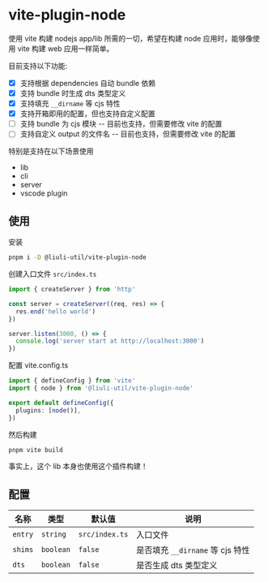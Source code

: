# vite-plugin-node

使用 vite 构建 nodejs app/lib 所需的一切，希望在构建 node 应用时，能够像使用 vite 构建 web 应用一样简单。

目前支持以下功能:

- [x] 支持根据 dependencies 自动 bundle 依赖
- [x] 支持 bundle 时生成 dts 类型定义
- [x] 支持填充 `__dirname` 等 cjs 特性
- [x] 支持开箱即用的配置，但也支持自定义配置
- [ ] 支持 bundle 为 cjs 模块 -- 目前也支持，但需要修改 vite 的配置
- [ ] 支持自定义 output 的文件名 -- 目前也支持，但需要修改 vite 的配置

特别是支持在以下场景使用

- lib
- cli
- server
- vscode plugin

## 使用

安装

```bash
pnpm i -D @liuli-util/vite-plugin-node
```

创建入口文件 `src/index.ts`

```ts
import { createServer } from 'http'

const server = createServer((req, res) => {
  res.end('hello world')
})

server.listen(3000, () => {
  console.log('server start at http://localhost:3000')
})
```

配置 vite.config.ts

```ts
import { defineConfig } from 'vite'
import { node } from '@liuli-util/vite-plugin-node'

export default defineConfig({
  plugins: [node()],
})
```

然后构建

```bash
pnpm vite build
```

事实上，这个 lib 本身也使用这个插件构建！

## 配置

| 名称    | 类型      | 默认值         | 说明                             |
| ------- | --------- | -------------- | -------------------------------- |
| `entry` | `string`  | `src/index.ts` | 入口文件                         |
| `shims` | `boolean` | `false`        | 是否填充 `__dirname` 等 cjs 特性 |
| `dts`   | `boolean` | `false`        | 是否生成 dts 类型定义            |
